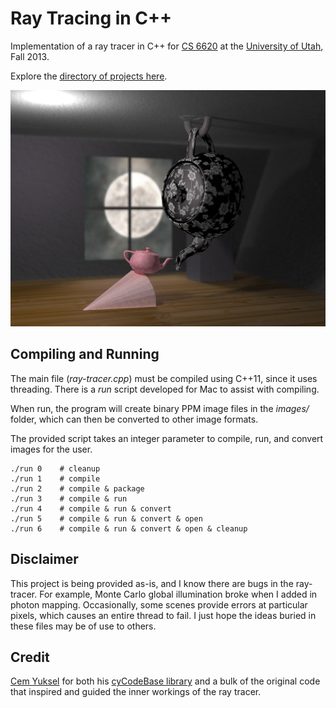 Ray Tracing in C++
==================

Implementation of a ray tracer in C++ for [CS 6620](http://www.cemyuksel.com/courses/utah/cs6620/) at the [University of Utah](http://www.utah.edu/), Fall 2013.

Explore the [directory of projects here](http://mckennapsean.github.io/ray-tracer/).

![](images/prj13/final.png)


Compiling and Running
---------------------

The main file (*ray-tracer.cpp*) must be compiled using C++11, since it uses threading. There is a *run* script developed for Mac to assist with compiling.

When run, the program will create binary PPM image files in the *images/* folder, which can then be converted to other image formats.

The provided script takes an integer parameter to compile, run, and convert images for the user.

    ./run 0    # cleanup
    ./run 1    # compile
    ./run 2    # compile & package
    ./run 3    # compile & run
    ./run 4    # compile & run & convert
    ./run 5    # compile & run & convert & open
    ./run 6    # compile & run & convert & open & cleanup


Disclaimer
----------

This project is being provided as-is, and I know there are bugs in the ray-tracer. For example, Monte Carlo global illumination broke when I added in photon mapping. Occasionally, some scenes provide errors at particular pixels, which causes an entire thread to fail. I just hope the ideas buried in these files may be of use to others.


Credit
------

[Cem Yuksel](http://www.cemyuksel.com/) for both his [cyCodeBase library](http://www.cemyuksel.com/cyCodeBase/) and a bulk of the original code that inspired and guided the inner workings of the ray tracer.
